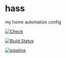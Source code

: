 # hass

my home automation config

[![Check](https://github.com/avidit/homeassistant/workflows/Check/badge.svg?branch=wip)](https://github.com/avidit/homeassistant)

[![Build Status](https://travis-ci.org/avidit/homeassistant.svg?branch=wip)](https://travis-ci.org/avidit/homeassistant)

[![pipeline](https://gitlab.com/avidit/homeassistant/badges/wip/pipeline.svg)](https://gitlab.com/avidit/homeassistant)
